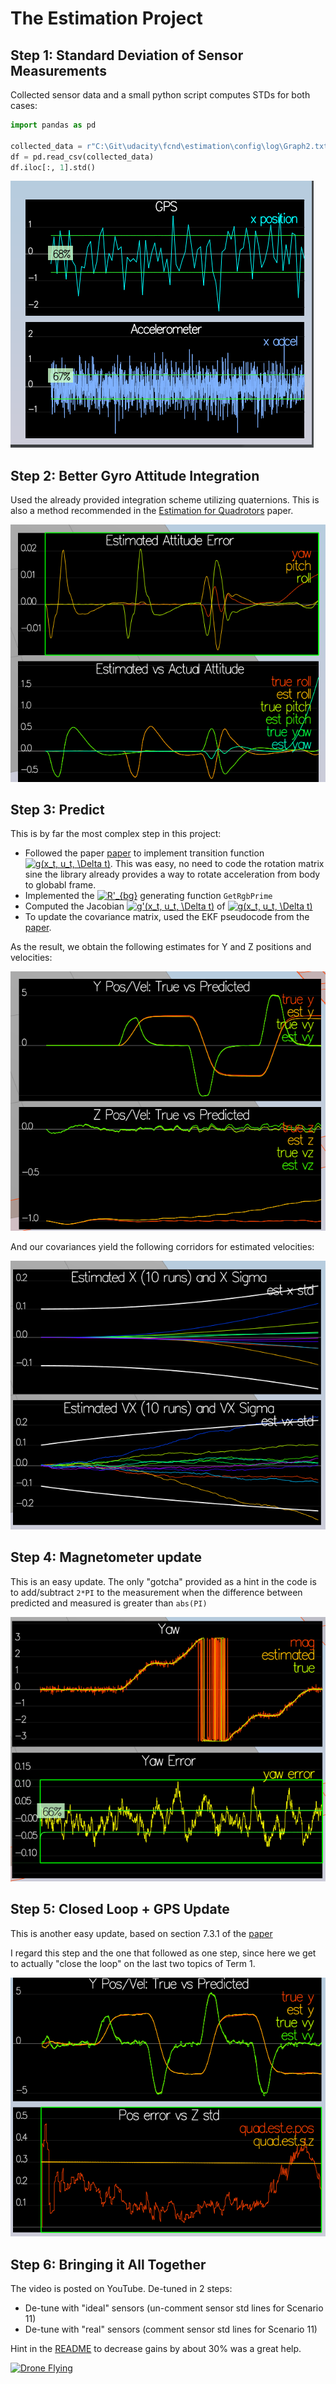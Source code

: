 # The Estimation Project

## Step 1: Standard Deviation of Sensor Measurements

Collected sensor data and a small python script computes STDs for both cases:

```python
import pandas as pd

collected_data = r"C:\Git\udacity\fcnd\estimation\config\log\Graph2.txt"
df = pd.read_csv(collected_data)
df.iloc[:, 1].std()
```

![Std Sensors](myimages/step1.png)

## Step 2: Better Gyro Attitude Integration

Used the already provided integration scheme utilizing quaternions. This is also a method recommended in the [Estimation for Quadrotors](https://www.overleaf.com/read/vymfngphcccj#/54894644/) paper.

![step 2](myimages/step2.png)

## Step 3: Predict

This is by far the most complex step in this project:

* Followed the paper [paper](https://www.overleaf.com/read/vymfngphcccj#/54894644/) to implement transition function <a href="https://www.codecogs.com/eqnedit.php?latex=g(x_t,&space;u_t,&space;\Delta&space;t)" target="_blank"><img src="https://latex.codecogs.com/gif.latex?g(x_t,&space;u_t,&space;\Delta&space;t)" title="g(x_t, u_t, \Delta t)" /></a>.
This was easy, no need to code the rotation matrix sine the library already provides a way to rotate acceleration from body to globabl frame.
* Implemented the <a href="https://www.codecogs.com/eqnedit.php?latex=R'_{bg}" target="_blank"><img src="https://latex.codecogs.com/gif.latex?R'_{bg}" title="R'_{bg}" /></a> generating function `GetRgbPrime`
* Computed the Jacobian <a href="https://www.codecogs.com/eqnedit.php?latex=g'(x_t,&space;u_t,&space;\Delta&space;t)" target="_blank"><img src="https://latex.codecogs.com/gif.latex?g'(x_t,&space;u_t,&space;\Delta&space;t)" title="g'(x_t, u_t, \Delta t)" /></a> of <a href="https://www.codecogs.com/eqnedit.php?latex=g(x_t,&space;u_t,&space;\Delta&space;t)" target="_blank"><img src="https://latex.codecogs.com/gif.latex?g(x_t,&space;u_t,&space;\Delta&space;t)" title="g(x_t, u_t, \Delta t)" /></a>
* To update the covariance matrix, used the EKF pseudocode from the [paper](https://www.overleaf.com/read/vymfngphcccj#/54894644/).

As the result, we obtain the following estimates for Y and Z positions and velocities:

![step 3](myimages/Step3_8.png)

And our covariances yield the following corridors for estimated velocities:

![step 3 covariances](myimages/Step3_9.png)

## Step 4: Magnetometer update

This is an easy update. The only "gotcha" provided as a hint in the code is to add/subtract `2*PI` to the measurement when the difference between predicted and measured is greater than `abs(PI)`

![Step 4](myimages/Step4.png)

## Step 5: Closed Loop + GPS Update

This is another easy update, based on section 7.3.1 of the [paper](https://www.overleaf.com/read/vymfngphcccj#/54894644/)

I regard this step and the one that followed as one step, since here we get to actually "close the loop" on the last two topics of Term 1.

![Step 5](myimages/step5.png)

## Step 6: Bringing it All Together

The video is posted on YouTube. De-tuned in 2 steps:

* De-tune with "ideal" sensors (un-comment sensor std lines for Scenario 11)
* De-tune with "real" sensors (comment sensor std lines for Scenario 11)

Hint in the [README](README.md) to decrease gains by about 30% was a great help.

[![Drone Flying](http://img.youtube.com/vi/iN-5Ts82Kvg/0.jpg)](http://www.youtube.com/watch?v=iN-5Ts82Kvg)